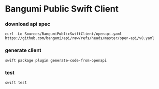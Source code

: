 # Bangumi Public Swift Client

### download api spec

```shell
curl -Lo Sources/BangumiPublicSwiftClient/openapi.yaml https://github.com/bangumi/api/raw/refs/heads/master/open-api/v0.yaml
```

### generate client

```shell
swift package plugin generate-code-from-openapi
```

### test

```shell
swift test
```
